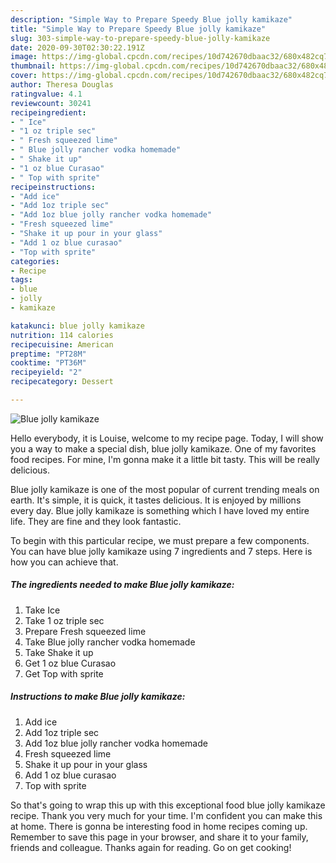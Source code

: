 ```yaml
---
description: "Simple Way to Prepare Speedy Blue jolly kamikaze"
title: "Simple Way to Prepare Speedy Blue jolly kamikaze"
slug: 303-simple-way-to-prepare-speedy-blue-jolly-kamikaze
date: 2020-09-30T02:30:22.191Z
image: https://img-global.cpcdn.com/recipes/10d742670dbaac32/680x482cq70/blue-jolly-kamikaze-recipe-main-photo.jpg
thumbnail: https://img-global.cpcdn.com/recipes/10d742670dbaac32/680x482cq70/blue-jolly-kamikaze-recipe-main-photo.jpg
cover: https://img-global.cpcdn.com/recipes/10d742670dbaac32/680x482cq70/blue-jolly-kamikaze-recipe-main-photo.jpg
author: Theresa Douglas
ratingvalue: 4.1
reviewcount: 30241
recipeingredient:
- " Ice"
- "1 oz triple sec"
- " Fresh squeezed lime"
- " Blue jolly rancher vodka homemade"
- " Shake it up"
- "1 oz blue Curasao"
- " Top with sprite"
recipeinstructions:
- "Add ice"
- "Add 1oz triple sec"
- "Add 1oz blue jolly rancher vodka homemade"
- "Fresh squeezed lime"
- "Shake it up pour in your glass"
- "Add 1 oz blue curasao"
- "Top with sprite"
categories:
- Recipe
tags:
- blue
- jolly
- kamikaze

katakunci: blue jolly kamikaze 
nutrition: 114 calories
recipecuisine: American
preptime: "PT28M"
cooktime: "PT36M"
recipeyield: "2"
recipecategory: Dessert

---
```



![Blue jolly kamikaze](https://img-global.cpcdn.com/recipes/10d742670dbaac32/680x482cq70/blue-jolly-kamikaze-recipe-main-photo.jpg)

Hello everybody, it is Louise, welcome to my recipe page. Today, I will show you a way to make a special dish, blue jolly kamikaze. One of my favorites food recipes. For mine, I'm gonna make it a little bit tasty. This will be really delicious.



Blue jolly kamikaze is one of the most popular of current trending meals on earth. It's simple, it is quick, it tastes delicious. It is enjoyed by millions every day. Blue jolly kamikaze is something which I have loved my entire life. They are fine and they look fantastic.


To begin with this particular recipe, we must prepare a few components. You can have blue jolly kamikaze using 7 ingredients and 7 steps. Here is how you can achieve that.

<!--inarticleads1-->

##### The ingredients needed to make Blue jolly kamikaze:

1. Take  Ice
1. Take 1 oz triple sec
1. Prepare  Fresh squeezed lime
1. Take  Blue jolly rancher vodka homemade
1. Take  Shake it up
1. Get 1 oz blue Curasao
1. Get  Top with sprite




<!--inarticleads2-->

##### Instructions to make Blue jolly kamikaze:

1. Add ice
1. Add 1oz triple sec
1. Add 1oz blue jolly rancher vodka homemade
1. Fresh squeezed lime
1. Shake it up pour in your glass
1. Add 1 oz blue curasao
1. Top with sprite




So that's going to wrap this up with this exceptional food blue jolly kamikaze recipe. Thank you very much for your time. I'm confident you can make this at home. There is gonna be interesting food in home recipes coming up. Remember to save this page in your browser, and share it to your family, friends and colleague. Thanks again for reading. Go on get cooking!
